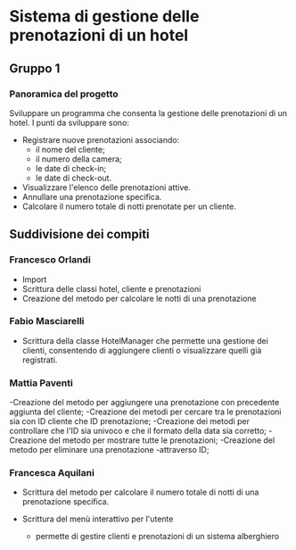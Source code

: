 # Sistema di gestione delle prenotazioni di un hotel 
## Gruppo 1

### Panoramica del progetto

Sviluppare un programma che consenta la gestione delle prenotazioni di un
hotel. 
I punti da sviluppare sono:
- Registrare nuove prenotazioni associando:
  - il nome del cliente;
  - il numero della camera;
  - le date di check-in;
  - le date di check-out.
- Visualizzare l'elenco delle prenotazioni attive.
- Annullare una prenotazione specifica.
- Calcolare il numero totale di notti prenotate per un cliente.

## Suddivisione dei compiti
### Francesco Orlandi
- Import
- Scrittura delle classi hotel, cliente e prenotazioni
- Creazione del metodo per calcolare le notti di una prenotazione

### Fabio Masciarelli
- Scrittura della classe HotelManager che permette una gestione dei clienti, consentendo di aggiungere clienti o visualizzare quelli già registrati.

### Mattia Paventi
-Creazione del metodo per aggiungere una prenotazione con precedente aggiunta del cliente;
-Creazione dei metodi per cercare tra le prenotazioni sia con ID cliente che ID prenotazione;
-Creazione dei metodi per controllare che l'ID sia univoco e che il formato della data sia corretto;
-Creazione del metodo per mostrare tutte le prenotazioni;
-Creazione del metodo per eliminare una prenotazione -attraverso ID;
### Francesca Aquilani 
- Scrittura del metodo per calcolare il numero totale di notti di una prenotazione specifica.

- Scrittura del menù interattivo per l'utente
  - permette di gestire clienti e prenotazioni di un sistema alberghiero
